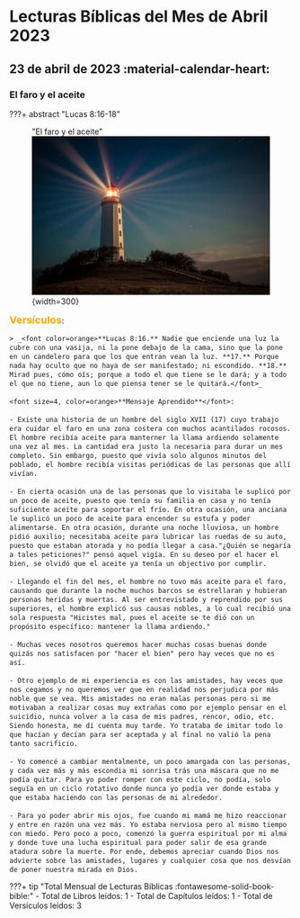 # **Lecturas Bíblicas del Mes de Abril 2023**

## 23 de abril de 2023 :material-calendar-heart:
### El faro y el aceite
???+ abstract "Lucas 8:16-18"
    <figure markdown><figcaption>"El faro y el aceite"</figcaption>
    ![Emptiness](../assets/lighthhouse.jpg){width=300} </figure>
    <font size=4, color=orange>**Versículos**</font>:

    > _<font color=orange>**Lucas 8:16.** Nadie que enciende una luz la cubre con una vasija, ni la pone debajo de la cama, sino que la pone en un candelero para que los que entran vean la luz. **17.** Porque nada hay oculto que no haya de ser manifestado; ni escondido. **18.** Mirad pues, cómo oís; porque a todo el que tiene se le dará; y a todo el que no tiene, aun lo que piensa tener se le quitará.</font>_

    <font size=4, color=orange>**Mensaje Aprendido**</font>:

    - Existe una historia de un hombre del siglo XVII (17) cuyo trabajo era cuidar el faro en una zona costera con muchos acantilados rocosos. El hombre recibía aceite para manterner la llama ardiendo solamente una vez al mes. La cantidad era justo la necesaria para durar un mes completo. Sin embargo, puesto que vivía solo algunos minutos del poblado, el hombre recibía visitas periódicas de las personas que allí vivían.
    
    - En cierta ocasión una de las personas que lo visitaba le suplicó por un poco de aceite, puesto que tenía su familia en casa y no tenía suficiente aceite para soportar el frío. En otra ocasión, una anciana le suplicó un poco de aceite para encender su estufa y poder alimentarse. En otra ocasión, durante una noche lluviosa, un hombre pidió auxilio; necesitaba aceite para lubricar las ruedas de su auto, puesto que estaban atorada y no podía llegar a casa."¿Quién se negaría a tales peticiones?" pensó aquel vigía. En su deseo por el hacer el bien, se olvidó que el aceite ya tenía un objectivo por cumplir. 

    - Llegando el fin del mes, el hombre no tuvo más aceite para el faro, causando que durante la noche muchos barcos se estrellaran y hubieran personas heridas y muertas. Al ser entrevistado y reprendido por sus superiores, el hombre explicó sus causas nobles, a lo cual recibió una sola respuesta "Hicistes mal, pues el aceite se te dió con un propósito específico: mantener la llama ardiendo." 

    - Muchas veces nosotros queremos hacer muchas cosas buenas donde quizás nos satisfacen por "hacer el bien" pero hay veces que no es así.

    - Otro ejemplo de mi experiencia es con las amistades, hay veces que nos cegamos y no queremos ver que en realidad nos perjudica por más noble que se vea. Mis amistades no eran malas personas pero si me motivaban a realizar cosas muy extrañas como por ejemplo pensar en el suicidio, nunca volver a la casa de mis padres, rencor, odio, etc. Siendo honesta, me di cuenta muy tarde. Yo trataba de imitar todo lo que hacían y decían para ser aceptada y al final no valió la pena tanto sacrificio. 

    - Yo comencé a cambiar mentalmente, un poco amargada con las personas, y cada vez más y más escondia mi sonrisa trás una máscara que no me podía quitar. Para yo poder romper con este ciclo, no podía, solo seguía en un ciclo rotativo donde nunca yo podía ver donde estaba y que estaba haciendo con las personas de mi alrededor. 

    - Para yo poder abrir mis ojos, fue cuando mi mamá me hizo reaccionar y entre en razón una vez más. Yo estaba nerviosa pero al mismo tiempo con miedo. Pero poco a poco, comenzó la guerra espiritual por mi alma y donde tuve una lucha espiritual para poder salir de esa grande atadura sobre la muerte. Por ende, debemos apreciar cuando Dios nos advierte sobre las amistades, lugares y cualquier cosa que nos desvían de poner nuestra mirada en Dios.


???+ tip "Total Mensual de Lecturas Bíblicas :fontawesome-solid-book-bible:" 
    - Total de Libros leídos: 1
    - Total de Capítulos leídos: 1
    - Total de Versículos leídos: 3